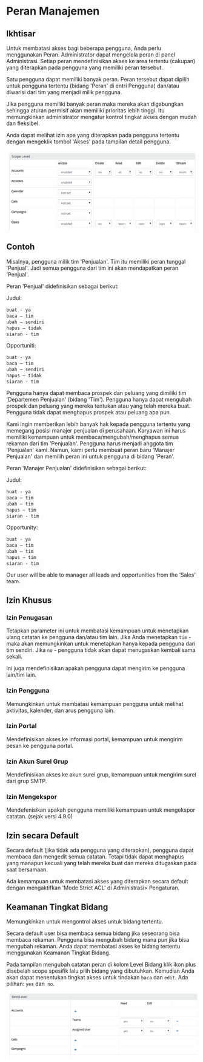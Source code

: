# Peran Manajemen

## Ikhtisar

Untuk membatasi akses bagi beberapa pengguna, Anda perlu menggunakan Peran. Administrator dapat mengelola peran di panel Administrasi. Setiap peran mendefinisikan akses ke area tertentu (cakupan) yang diterapkan pada pengguna yang memiliki peran tersebut.

Satu pengguna dapat memiliki banyak peran. Peran tersebut dapat dipilih untuk pengguna tertentu (bidang 'Peran' di entri Pengguna) dan/atau diwarisi dari tim yang menjadi milik pengguna.

Jika pengguna memiliki banyak peran maka mereka akan digabungkan sehingga aturan permisif akan memiliki prioritas lebih tinggi. Itu memungkinkan administrator mengatur kontrol tingkat akses dengan mudah dan fleksibel.

Anda dapat melihat izin apa yang diterapkan pada pengguna tertentu dengan mengeklik tombol 'Akses' pada tampilan detail pengguna.

![1](https://raw.githubusercontent.com/espocrm/documentation/master/docs/_static/images/administration/roles-management/scope-level.png)

## Contoh

Misalnya, pengguna milik tim 'Penjualan'. Tim itu memiliki peran tunggal 'Penjual'. Jadi semua pengguna dari tim ini akan mendapatkan peran 'Penjual'.

Peran 'Penjual' didefinisikan sebagai berikut:

Judul:
```
buat - ya
baca – tim
ubah – sendiri
hapus – tidak
siaran - tim
```

Opportuniti:
```
buat - ya
baca – tim
ubah – sendiri
hapus – tidak
siaran - tim
```

Pengguna hanya dapat membaca prospek dan peluang yang dimiliki tim 'Departemen Penjualan' (bidang 'Tim').
Pengguna hanya dapat mengubah prospek dan peluang yang mereka tentukan atau yang telah mereka buat.
Pengguna tidak dapat menghapus prospek atau peluang apa pun.

Kami ingin memberikan lebih banyak hak kepada pengguna tertentu yang memegang posisi manajer penjualan di perusahaan. Karyawan ini harus memiliki kemampuan untuk membaca/mengubah/menghapus semua rekaman dari tim 'Penjualan'. Pengguna harus menjadi anggota tim 'Penjualan' kami. Namun, kami perlu membuat peran baru 'Manajer Penjualan' dan memilih peran ini untuk pengguna di bidang 'Peran'.

Peran 'Manajer Penjualan' didefinisikan sebagai berikut:

Judul:
```
buat - ya
baca – tim
ubah – tim
hapus – tim
siaran - tim
```

Opportunity:
```
buat - ya
baca – tim
ubah – tim
hapus – tim
siaran - tim
```

Our user will be able to manager all leads and opportunities from the ‘Sales’ team.

## Izin Khusus

### Izin Penugasan

Tetapkan parameter ini untuk membatasi kemampuan untuk menetapkan ulang catatan ke pengguna dan/atau tim lain. Jika Anda menetapkan `tim` - maka akan memungkinkan untuk menetapkan hanya kepada pengguna dari tim sendiri. Jika `no` - pengguna tidak akan dapat menugaskan kembali sama sekali.

Ini juga mendefinisikan apakah pengguna dapat mengirim ke pengguna lain/tim lain.

### Izin Pengguna

Memungkinkan untuk membatasi kemampuan pengguna untuk melihat aktivitas, kalender, dan arus pengguna lain.

### Izin Portal

Mendefinisikan akses ke informasi portal, kemampuan untuk mengirim pesan ke pengguna portal.

### Izin Akun Surel Grup

Mendefinisikan akses ke akun surel grup, kemampuan untuk mengirim surel dari grup SMTP.

### Izin Mengekspor

Mendefenisikan apakah pengguna memiliki kemampuan untuk mengekspor catatan. (sejak versi 4.9.0)

## Izin secara Default 

Secara default (jika tidak ada pengguna yang diterapkan), pengguna dapat membaca dan mengedit semua catatan. Tetapi tidak dapat menghapus yang manapun kecuali yang telah mereka buat dan mereka ditugaskan pada saat bersamaan.

Ada kemampuan untuk membatasi akses yang diterapkan secara default dengan mengaktifkan 'Mode Strict ACL' di Administrasi> Pengaturan.

## Keamanan Tingkat Bidang

Memungkinkan untuk mengontrol akses untuk bidang tertentu.

Secara default user bisa membaca semua bidang jika seseorang bisa membaca rekaman. Pengguna bisa mengubah bidang mana pun jika bisa mengubah rekaman. Anda dapat membatasi akses ke bidang tertentu menggunakan Keamanan Tingkat Bidang.

Pada tampilan mengubah catatan peran di kolom Level Bidang klik ikon plus disebelah scope spesifik lalu pilih bidang yang dibutuhkan. Kemudian Anda akan dapat menentukan tingkat akses untuk tindakan `baca` dan `edit`. Ada pilihan: `yes` dan` no`.

![2](https://raw.githubusercontent.com/espocrm/documentation/master/docs/_static/images/administration/roles-management/field-level-secutiry.png)
